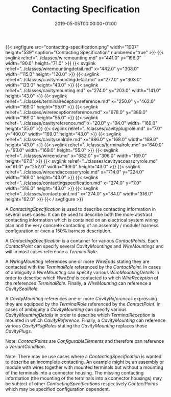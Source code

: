 ﻿---
title: Contacting Specification
toc: false
type: specs
date: "2019-05-05T00:00:00+01:00"
draft: false
menu:
  vec120:
    identifier: connectivity/contacting-specification    
    parent: connectivity
    weight: 1006005 

# Prev/next pager order (if `docs_section_pager` enabled in `params.toml`)
weight: 1006005
---
{{< svgfigure src="contacting-specification.png" width="1007" height="539" caption="Contacting Specification" numbered="true" >}}
  {{< svglink relref="../classes/wiremounting.md" x="441.0" y="196.0" width="90.0" height="71.0" >}}
  {{< svglink relref="../classes/wiremountingdetail.md" x="442.0" y="308.0" width="115.0" height="120.0" >}}
  {{< svglink relref="../classes/cavitymountingdetail.md" x="277.0" y="303.0" width="123.0" height="43.0" >}}
  {{< svglink relref="../classes/cavitymounting.md" x="274.0" y="203.0" width="141.0" height="43.0" >}}
  {{< svglink relref="../classes/terminalreceptionreference.md" x="250.0" y="462.0" width="169.0" height="55.0" >}}
  {{< svglink relref="../classes/wirereceptionreference.md" x="678.0" y="389.0" width="169.0" height="55.0" >}}
  {{< svglink relref="../classes/cavityreference.md" x="20.0" y="94.0" width="169.0" height="55.0" >}}
  {{< svglink relref="../classes/cavityplugrole.md" x="7.0" y="400.0" width="169.0" height="43.0" >}}
  {{< svglink relref="../classes/cavitysealrole.md" x="686.0" y="168.0" width="169.0" height="43.0" >}}
  {{< svglink relref="../classes/terminalrole.md" x="640.0" y="93.0" width="169.0" height="55.0" >}}
  {{< svglink relref="../classes/wireend.md" x="682.0" y="306.0" width="169.0" height="67.0" >}}
  {{< svglink relref="../classes/cavityaccessoryrole.md" x="91.0" y="252.0" width="169.0" height="43.0" >}}
  {{< svglink relref="../classes/wireendaccessoryrole.md" x="714.0" y="224.0" width="169.0" height="43.0" >}}
  {{< svglink relref="../classes/contactingspecification.md" x="274.0" y="7.0" width="316.0" height="43.0" >}}
  {{< svglink relref="../classes/contactpoint.md" x="274.0" y="84.0" width="316.0" height="62.0" >}}
{{< / svgfigure >}}
<html>   <head>     </head>   <body>     <p> A <i>ContactingSpecification</i> is used to describe contacting information in several uses cases: It can be used to describe both the more abstract contacting information which is contained on an electrical system wiring plan and the very concrete contacting of an assembly / module/ harness configuration or even a 150% harness description.     </p>      <p> A <i>ContactingSpecification</i> is a container for various <i>ContactPoints</i>. Each <i>ContactPoint</i> can specify several <i>CavityMountings</i> and <i>WireMountings</i> and will in most cases reference a <i>TerminalRole</i>.     </p>      <p> A <i>WiringMounting</i> references one or more <i>WireEnds</i> stating they are contacted with the <i>TerminalRole </i>referenced by the <i>ContactPoint</i>. In cases of ambiguity a <i>WireMounting</i> can specify various <i>WireMountingDetails</i> in order to describe which <i>WireEnd</i> is contacted to which <i>WireReception</i> of the referenced <i>TerminalRole</i>. Finally, a <i>WireMounting</i> can reference a <i>CavitySealRole</i>.     </p>      <p> A <i>CavityMounting</i> references one or more <i>CavityReferences</i> expressing they are equipped by the <i>TerminalRole</i> referenced by the <i>ContactPoint</i>. In cases of ambiguity a <i>CavityMounting</i> can specify various <i>CavityMountingDetails</i> in order to describe which <i>TerminalReception</i> is mounted in which <i>CavityReference</i>. Finally, a <i>CavityMounting</i> can reference various <i>CavityPlugRoles</i> stating the <i>CavityMounting</i> replaces those <i>CavityPlugs</i>.     </p>      <p> Note: <i>ContactPoints</i> are <i>ConfigurableElements</i> and therefore can reference a <i>VariantCondition</i>.     </p>      <p> Note: There may be use cases where a <i>ContactingSpecification</i> is wanted to describe an incomplete contacting. An example might be an assembly or module with wires together with mounted terminals but without a mounting of the terminals into a connector housing. The missing contacting information (the mounting of the terminals into a connector housings) may be subject of other <i>ContactingSpecifications</i> respectively <i>ContactPoints</i> which may be specified configuration dependent.      </p>    </body> </html> 
